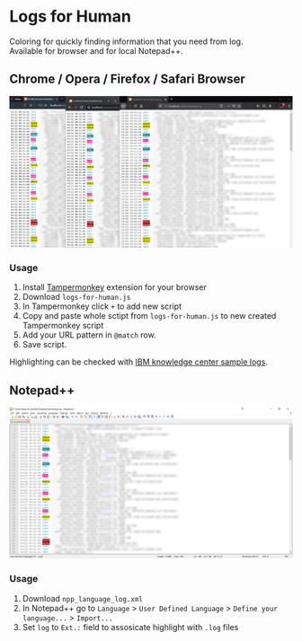 # Logs for Human
Coloring for quickly finding information that you need from log.  
Available for browser and for local Notepad++.
  
## Chrome / Opera / Firefox / Safari Browser
![](img/browser_logs_for_human_screen.png)
### Usage
1. Install [Tampermonkey](https://www.tampermonkey.net) extension for your browser 
2. Download `logs-for-human.js`
3. In Tampermonkey click `+` to add new script
4. Copy and paste whole sctipt from `logs-for-human.js` to new created Tampermonkey script
5. Add your URL pattern in `@match` row.
6. Save script.  
  
Highlighting can be checked with [IBM knowledge center sample logs](https://www.ibm.com/support/knowledgecenter/en/SSLTBW_2.1.0/com.ibm.zos.v2r1.hald001/exmlogfile.htm).
  
## Notepad++
![](img/npp_logs_for_human_screen.png)
### Usage
1. Download `npp_language_log.xml`
2. In Notepad++ go to `Language` > `User Defined Language` > `Define your language...` > `Import...`
3. Set `log` to `Ext.:` field to assosicate highlight with `.log` files
